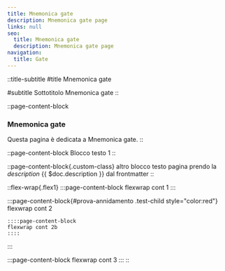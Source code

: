 ```yaml
---
title: Mnemonica gate
description: Mnemonica gate page
links: null
seo:
  title: Mnemonica gate
  description: Mnemonica gate page
navigation:
  title: Gate
---
```


::title-subtitle
#title
Mnemonica gate

#subtitle
Sottotitolo Mnemonica gate
::

::page-content-block
### Mnemonica gate

Questa pagina è dedicata a Mnemonica gate.
::

::page-content-block
Blocco testo 1
::

::page-content-block{.custom-class}
altro blocco testo pagina prendo la *description* {{ $doc.description }} dal frontmatter
::

::flex-wrap{.flex1}
  :::page-content-block
  flexwrap cont 1
  :::

  :::page-content-block{#prova-annidamento .test-child style="color:red"}
  flexwrap cont 2
  
    ::::page-content-block
    flexwrap cont 2b
    ::::
  :::

  :::page-content-block
  flexwrap cont 3
  :::
::
